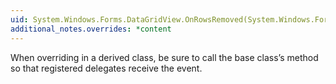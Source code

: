 ```yaml
---
uid: System.Windows.Forms.DataGridView.OnRowsRemoved(System.Windows.Forms.DataGridViewRowsRemovedEventArgs)
additional_notes.overrides: *content
---
```


<p>When overriding <xref href="System.Windows.Forms.DataGridView.OnRowsRemoved(System.Windows.Forms.DataGridViewRowsRemovedEventArgs)"></xref> in a derived class, be sure to call the base class’s <xref href="System.Windows.Forms.DataGridView.OnRowsRemoved(System.Windows.Forms.DataGridViewRowsRemovedEventArgs)"></xref> method so that registered delegates receive the event.</p>


